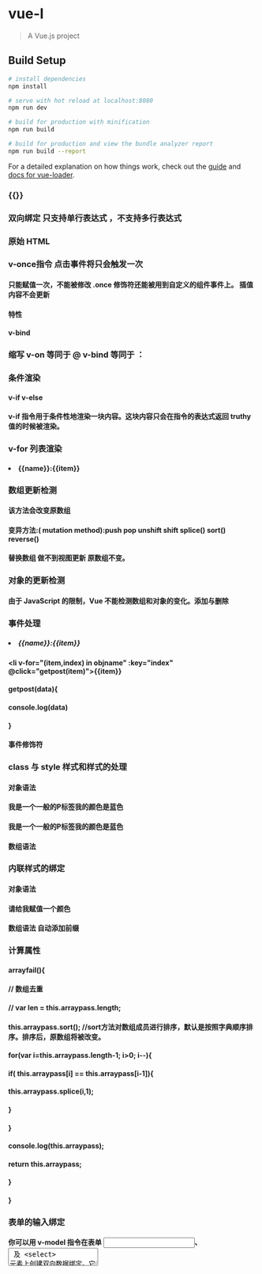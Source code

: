 # vue-l

> A Vue.js project

## Build Setup

``` bash
# install dependencies
npm install

# serve with hot reload at localhost:8080
npm run dev

# build for production with minification
npm run build

# build for production and view the bundle analyzer report
npm run build --report
```

For a detailed explanation on how things work, check out the [guide](http://vuejs-templates.github.io/webpack/) and [docs for vue-loader](http://vuejs.github.io/vue-loader).

### {{}}
### 双向绑定 只支持单行表达式 ，不支持多行表达式
### 原始 HTML
####  <p v-html="moorth">
####      </p>
### v-once指令 点击事件将只会触发一次
#### 只能赋值一次，不能被修改 .once 修饰符还能被用到自定义的组件事件上。 插值内容不会更新
####  特性
#### v-bind
### 缩写 v-on 等同于 @ v-bind 等同于 ：

### 条件渲染
#### v-if v-else 
#### v-if 指令用于条件性地渲染一块内容。这块内容只会在指令的表达式返回 truthy 值的时候被渲染。

### v-for 列表渲染
####  <li v-for="(item,name,index) in huwen" :key="index">{{name}}:{{item}}</li>
### 数组更新检测
#### 该方法会改变原数组
#### 变异方法:( mutation method):push pop unshift shift splice() sort() reverse()
#### 替换数组 做不到视图更新 原数组不变。

### 对象的更新检测
#### 由于 JavaScript 的限制，Vue 不能检测数组和对象的变化。添加与删除
### 事件处理
##### <li v-for="(item,name,index) in huwen" :key="index">{{name}}:{{item}}</li>
####  <li v-for="(item,index) in objname" :key="index" @click="getpost(item)">{{item}}</li>
#### getpost(data){
####      console.log(data)
####    }

#### 事件修饰符



### class 与 style  样式和样式的处理
#### 对象语法
#### <div> <p :class="{active:isactive}">我是一个一般的P标签我的颜色是蓝色</p></div>
#### <div> <p :class="{active:isactive,entityerror:erroractive}">我是一个一般的P标签我的颜色是蓝色</p></div>

#### 数组语法

### 内联样式的绑定
#### 对象语法
#### <p :style="{color:'blue',fontSize:fontSize+'px'}">请给我赋值一个颜色</p>
#### 数组语法 自动添加前缀


### 计算属性

####  arrayfail(){
####      //  数组去重
####      // var len = this.arraypass.length;
####      this.arraypass.sort(); //sort方法对数组成员进行排序，默认是按照字典顺序排序。排序后，原数组将被改变。
####      for(var i=this.arraypass.length-1; i>0; i--){
####        if( this.arraypass[i] == this.arraypass[i-1]){
####          this.arraypass.splice(i,1);
####        }
####      } 
####      console.log(this.arraypass);
####     return this.arraypass;
####    }
#### }



### 表单的输入绑定
#### 你可以用 v-model 指令在表单 <input>、<textarea> 及 <select> 元素上创建双向数据绑定。它会根据控件类型自动选取正确的方法来更新元素。尽管有些神奇，但 v-model 本质上不过是语法糖。它负责监听用户的输入事件以更新数据，并对一些极端场景进行一些特殊处理。

### watch 侦听器

#### 修饰符
#### lazy  失去焦点后
#### number 自动转化为 数字
#### trim   自动过滤用户输入的首尾空白字符


### 组件技术
#### 基本组件实例  template script style(lang 当前样式的语言 scoped 当前样式只能在当前组件里生效)
#### 组件的使用 引入 注入 加载... data 必须是个纯函数，必须存在返回值，返回值必须存在状态 

### 组件的复用性

####   //  data 必须是一个纯函数,因为data是个纯函数，意味着组件每次被调用，都会创建一个新的组件 //要加同加 要减同减

### 组件中的传参 通过props 向子组件 传递数据

#### props: {
#### title: String, //字符串
####  likes: Number,//数字
####  isPublished: Boolean,//boolean
####  commentIds: Array, //数组
####  author: Object,//对象
####  callback: Function,//function
####  contactsPromise: Promise // or any other constructor //promise 类型
#### }

### 传递静态或动态 Prop
#### <blog-post title="My journey with Vue"></blog-post>
#### <!-- 动态赋予一个变量的值 -->
#### <blog-post v-bind:title="post.title"></blog-post>


###  单项数据流
#### props 是单项的 只能父传子,不能子传父

#### props验证 本身的验证

#### Property or method "arrays" is not defined on the instance but referenced during render. Make sure that this property is reactive, either in the data option, or for class-based components, by initializing the property.
#### 属性或方法“arrays”未在实例上定义，但在呈现期间被引用。通过初始化属性，确保此属性是被动的，无论是在data选项中，还是对于基于类的组件。

### 必须使用 使用工厂函数来返回这个默认值
####  default:function(){
####         return ['saitang','xiaosatang']
####       }  

#### Vue.component('my-component', {
####   props: {
####     // 基础的类型检查 (`null` 和 `undefined` 会通过任何类型验证)
####     propA: Number,
####     // 多个可能的类型
####     propB: [String, Number],
####     // 必填的字符串
####     propC: {
####       type: String,
####       required: true
####     },
####     // 带有默认值的数字
####     propD: {
####       type: Number,
####       default: 100
####     },
####     // 带有默认值的对象
####     propE: {
####       type: Object,
####       // 对象或数组默认值必须从一个工厂函数获取
####       default: function () {
####         return { message: 'hello' }
####       }
####     },
####     // 自定义验证函数
####     propF: {
####       validator: function (value) {
####         // 这个值必须匹配下列字符串中的一个
####         return ['success', 'warning', 'danger'].indexOf(value) !== -1
####       }
####     }
####   }
####  })

###  类型检查
#### type 可以是下列原生构造函数中的一个：String Number Boolean Array Object Date Function ymbol

### 自定义事件

####  this.$emit('onEvent',this.msg)

###  插槽

#### 传递结构类型
#### 传递数据的方案，但是传递的是结构
##### 1.插槽
